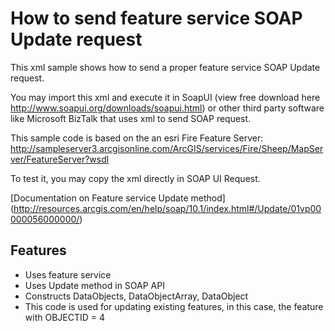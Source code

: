 # How to send feature service SOAP Update request 
This xml sample shows how to send a proper feature service SOAP Update request.

You may import this xml and execute it in SoapUI (view free download here http://www.soapui.org/downloads/soapui.html) or other third party software like Microsoft BizTalk that uses xml to send SOAP request.

This sample code is based on the an esri Fire Feature Server:
http://sampleserver3.arcgisonline.com/ArcGIS/services/Fire/Sheep/MapServer/FeatureServer?wsdl

To test it, you may copy the xml directly in SOAP UI Request.

[Documentation on Feature service Update method]
(http://resources.arcgis.com/en/help/soap/10.1/index.html#/Update/01vp00000056000000/)

## Features
* Uses feature service
* Uses Update method in SOAP API
* Constructs DataObjects, DataObjectArray, DataObject 
* This code is used for updating existing features, in this case, the feature with OBJECTID = 4

